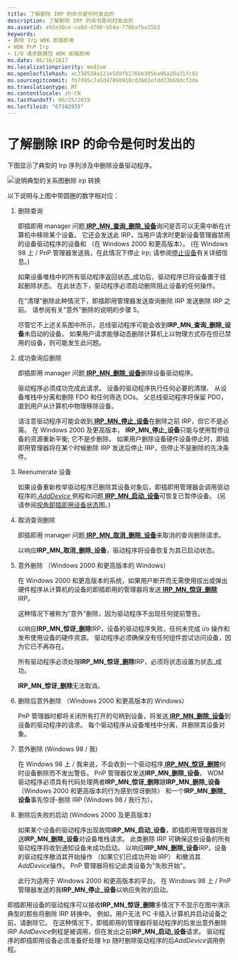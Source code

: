 ```yaml
---
title: 了解删除 IRP 的命令是何时发出的
description: 了解删除 IRP 的命令是何时发出的
ms.assetid: e92e30ce-ca0d-4f00-b54a-778bafba15b3
keywords:
- 删除 Irp WDK 即插即用
- WDK PnP Irp
- I/O 请求数据包 WDK 即插即用
ms.date: 06/16/2017
ms.localizationpriority: medium
ms.openlocfilehash: ac338558a121e5d9fb176bb395ba96a20a31fc92
ms.sourcegitcommit: fb7d95c7a5d47860918cd3602efdd33b69dcf2da
ms.translationtype: MT
ms.contentlocale: zh-CN
ms.lasthandoff: 06/25/2019
ms.locfileid: "67382935"
---
```

# <a name="understanding-when-remove-irps-are-issued"></a>了解删除 IRP 的命令是何时发出的





下图显示了典型的 Irp 序列涉及中删除设备驱动程序。

![说明典型的关系图删除 irp 转换](images/rem-irps.png)

以下说明与上图中带圆圈的数字相对应：

1.  删除查询

    即插即用 manager 问题[ **IRP\_MN\_查询\_删除\_设备**](https://docs.microsoft.com/windows-hardware/drivers/kernel/irp-mn-query-remove-device)询问是否可以无需中断在计算机中移除某个设备。 它还会发送此 IRP，当用户请求时更新设备管理器禁用的设备驱动程序的设备和 （在 Windows 2000 和更高版本）。 (在 Windows 98 上 / PnP 管理器发送我，在此情况下停止 Irp; 请参阅[停止设备](stopping-a-device.md)有关详细信息。)

    如果设备堆栈中的所有驱动程序返回状态\_成功后，驱动程序已将设备置于挂起删除状态。 在此状态下，驱动程序必须启动删除阻止设备的任何操作。

    在"清理"删除此种情况下，即插即用管理器发送查询删除 IRP 发送删除 IRP 之前。 请参阅有关"意外"删除的说明的步骤 5。

    尽管它不上述关系图中所示，总线驱动程序可能会收到**IRP\_MN\_查询\_删除\_设备**未启动的设备。 如果用户请求能够动态删除计算机上以物理方式存在但已禁用的设备，则可能发生此问题。

2.  成功查询后删除

    即插即用 manager 问题[ **IRP\_MN\_删除\_设备**](https://docs.microsoft.com/windows-hardware/drivers/kernel/irp-mn-remove-device)删除设备驱动程序。

    驱动程序必须成功完成此请求。 设备的驱动程序执行任何必要的清理、 从设备堆栈中分离和删除 FDO 和任何筛选 DOs。 父总线驱动程序将保留 PDO，直到用户从计算机中物理移除设备。

    请注意驱动程序可能会收到[ **IRP\_MN\_停止\_设备**](https://docs.microsoft.com/windows-hardware/drivers/kernel/irp-mn-stop-device)在删除之前 IRP，但它不是必需。 在 Windows 2000 及更高版本， **IRP\_MN\_停止\_设备**只能与使用暂停设备的资源重新平衡; 它不是步删除。 如果用户删除设备硬件设备停止时，即插即用管理器将在某个时候删除 IRP 发送后停止 IRP，但停止不是删除的先决条件。

3.  Reenumerate 设备

    如果设备重新枚举驱动程序已删除其设备对象后，即插即用管理器会调用驱动程序的[ *AddDevice* ](https://docs.microsoft.com/windows-hardware/drivers/ddi/content/wdm/nc-wdm-driver_add_device)例程和问题[ **IRP\_MN\_启动\_设备**](https://docs.microsoft.com/windows-hardware/drivers/kernel/irp-mn-start-device)可恢复已暂停设备。 (另请参阅[视角即插即用设备状态](state-transitions-for-pnp-devices.md#ddk-state-transitions-for-pnp-devices-kg)图。)

4.  取消查询删除

    即插即用 manager 问题[ **IRP\_MN\_取消\_删除\_设备**](https://docs.microsoft.com/windows-hardware/drivers/kernel/irp-mn-cancel-remove-device)来取消的查询删除请求。

    以响应**IRP\_MN\_取消\_删除\_设备**，驱动程序将设备恢复为其已启动状态。

5.  意外删除 （Windows 2000 和更高版本的 Windows）

    在 Windows 2000 和更高版本的系统，如果用户断开而无需使用拔出或弹出硬件程序从计算机的设备的即插即用的管理器将发送[ **IRP\_MN\_惊讶\_删除**](https://docs.microsoft.com/windows-hardware/drivers/kernel/irp-mn-surprise-removal) IRP。

    这种情况下被称为"意外"删除，因为驱动程序不出现任何提前警告。

    以响应**IRP\_MN\_惊讶\_删除**IRP，设备的驱动程序失败，任何未完成 i/o 操作和发布使用设备的硬件资源。 驱动程序必须确保没有任何组件尝试访问设备，因为它已不再存在。

    所有驱动程序必须处理**IRP\_MN\_惊讶\_删除**IRP，必须将状态设置为状态\_成功。

    **IRP\_MN\_惊讶\_删除**无法取消。

6.  删除后意外删除 （Windows 2000 和更高版本的 Windows）

    PnP 管理器时都将关闭所有打开的句柄到设备，将发送[ **IRP\_MN\_删除\_设备**](https://docs.microsoft.com/windows-hardware/drivers/kernel/irp-mn-remove-device)到设备的驱动程序的请求。 每个驱动程序从设备堆栈中分离，并删除其设备对象。

7.  意外删除 (Windows 98 / 我)

    在 Windows 98 上 / 我来说，不会收到一个驱动程序[ **IRP\_MN\_惊讶\_删除**](https://docs.microsoft.com/windows-hardware/drivers/kernel/irp-mn-surprise-removal)何时设备删除而不发出警告。 PnP 管理器仅发送**IRP\_MN\_删除\_设备**。 WDM 驱动程序必须具有代码处理两者**IRP\_MN\_惊讶\_删除**跟**IRP\_MN\_删除\_设备** （Windows 2000 和更高版本的行为感到惊讶删除） 和一个**IRP\_MN\_删除\_设备**事先惊讶-删除 IRP (Windows 98 / 我行为）。

8.  删除后失败的启动 (Windows 2000 及更高版本)

    如果某个设备的驱动程序出现故障**IRP\_MN\_启动\_设备**，即插即用管理器将发送**IRP\_MN\_删除\_设备**对设备堆栈请求。 此类删除 IRP 可确保这些设备的所有驱动程序将收到通知设备未成功启动。 以响应**IRP\_MN\_删除\_设备**IRP，设备的驱动程序撤消其开始操作 （如果它们已成功开始 IRP） 和撤消其*AddDevice*操作。 PnP 管理器将标记此类设备为"失败开始"。

    此行为适用于 Windows 2000 和更高版本的平台。 在 Windows 98 上 / PnP 管理器发送的我**IRP\_MN\_停止\_设备**以响应失败的启动。

即插即用设备的驱动程序可以接收**IRP\_MN\_惊讶\_删除**多情况下不显示在图中演示典型的那些将删除 IRP 转换中。 例如，用户无法 PC 卡插入计算机并启动设备之前，请删除它。 在这种情况下，即插即用的管理器将驱动程序的后发出意外删除 IRP *AddDevice*例程是被调用，但在发出之前**IRP\_MN\_启动\_设备**请求。 驱动程序的即插即用设备必须准备好处理 Irp 随时删除驱动程序的后*AddDevice*调用例程。

 

 




